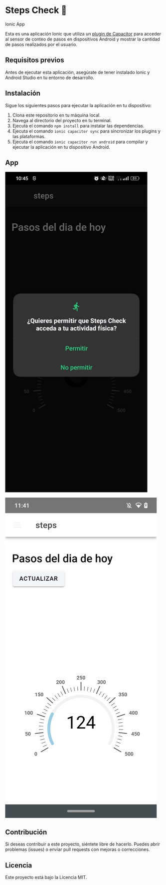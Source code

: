 # Steps Check :walking:
Ionic App 

Esta es una aplicación Ionic que utiliza un [plugin de Capacitor](https://www.npmjs.com/package/health-data) para acceder al sensor de conteo de pasos en dispositivos Android y mostrar la cantidad de pasos realizados por el usuario.

## Requisitos previos

Antes de ejecutar esta aplicación, asegúrate de tener instalado Ionic y Android Studio en tu entorno de desarrollo.

## Instalación

Sigue los siguientes pasos para ejecutar la aplicación en tu dispositivo:

1. Clona este repositorio en tu máquina local.
2. Navega al directorio del proyecto en tu terminal.
3. Ejecuta el comando `npm install` para instalar las dependencias.
4. Ejecuta el comando `ionic capacitor sync` para sincronizar los plugins y las plataformas.
5. Ejecuta el comando `ionic capacitor run android` para compilar y ejecutar la aplicación en tu dispositivo Android.

## App
![Solicitud del permiso de actividad fisica en Android](https://github.com/LuisDiaz-ipsilon/steps-check/blob/main/permiso-solicitud.jpg)

![Step Counter](https://github.com/LuisDiaz-ipsilon/steps-check/blob/main/step-counter.jpg)



## Contribución

Si deseas contribuir a este proyecto, siéntete libre de hacerlo. Puedes abrir problemas (issues) o enviar pull requests con mejoras o correcciones.

## Licencia
Este proyecto está bajo la Licencia MIT. 

